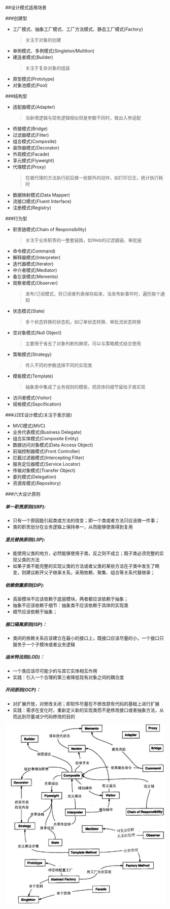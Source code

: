 ##设计模式适用场景

###创建型
- 工厂模式、抽象工厂模式、工厂方法模式、静态工厂模式(Factory)
    > 关注于对象的创建
- 单例模式、多例模式(Singleton/Multiton)
- 建造者模式(Builder)
    > 关注于复杂对象的组装
- 原型模式(Prototype)
- 对象池模式(Pool)

###结构型
- 适配器模式(Adapter)
    > 当新增逻辑与现有逻辑相似但是参数不同时，做出入参适配
- 桥接模式(Bridge)
- 过滤器模式(Filter)
- 组合模式(Composite)
- 装饰器模式(Decorator)
- 外观模式(Facade)
- 享元模式(Flyweight)
- 代理模式(Proxy)
    > 在被代理的方法执行前后做一些额外的动作，如打印日志，统计执行耗时
- 数据映射模式(Data Mapper)
- 流接口模式(Fluent Interface)
- 注册模式(Registry)

###行为型
- 职责链模式(Chain of Responsibility)
    > 关注于业务职责的一整套链路，如Web的过滤器链、审批链
- 命令模式(Command)
- 解释器模式(Interpreter)
- 迭代器模式(Iterator)
- 中介者模式(Mediator)
- 备忘录模式(Memento)
- 观察者模式(Observer)
    > 发布/订阅模式，将订阅者列表保存起来，当发布新事件时，遍历挨个通知
- 状态模式(State)
    > 多个状态转换的状态机，如订单状态转换、审批流状态转换
- 空对象模式(Null Object)
    > 主要用于省去了对象判断的麻烦，可以与策略模式结合使用
- 策略模式(Strategy)
    > 传入不同的参数选择不同的实现类
- 模板模式(Template)
    > 抽象类中集成了业务规则的模板，把具体的细节留给子类实现
- 访问者模式(Visitor)
- 规格模式(Sepcification)

###J2EE设计模式(关注于表示层)
- MVC模式(MVC)
- 业务代表模式(Business Delegate)
- 组合实体模式(Composite Entity)
- 数据访问对象模式(Data Access Object)
- 前端控制器模式(Front Controller)
- 拦截过滤器模式(Intercepting Filter)
- 服务定位器模式(Service Locator)
- 传输对象模式(Transfer Object)
- 委托模式(Delegation)
- 资源库模式(Repository)

###六大设计原则
 ##### 单一职责原则(SRP):
 - 只有一个原因能引起类或方法的改变；即一个类或者方法只应该做一件事；
 - 类的职责划分在业务逻辑上保持单一，从而能够使类得到复用
 
 ##### 里氏替换原则(LSP):
 - 能使用父类的地方，必然能够使用子类，反之则不成立；既子类必须完整的实现父类的方法
 - 如果子类不能完整的实现父类的方法或者父类的某些方法在子类中发生了畸变，则建议断开父子继承关系，采用依赖、聚集、组合等关系代替继承；
 
 ##### 依赖倒置原则(DIP):
 - 高层模块不应该依赖于底层模块，两者都应该依赖于抽象；
 - 抽象不应该依赖于细节：抽象类不应该依赖于具体的实现类
 - 细节应该依赖于抽象；
 
 ##### 接口隔离原则(ISP)：
 - 类间的依赖关系应该建立在最小的接口上，既接口应该尽量的小，一个接口只服务于一个子模块或者业务逻辑
 
 ##### 迪米特法则(LOD)：
 - 一个类应该尽可能少的与其它实体相互作用
 - 实践：引入一个合理的第三者降低现有对象之间的耦合度
  
 ##### 开闭原则(OCP)：
 - 对扩展开放，对修改关闭；即软件尽量在不修改原有代码的基础上进行扩展
 - 实践：需求在变化时，重新定义新的实现类而不是修改接口或者抽象方法，从而达到尽量减少代码修改的目的

![设计模式关系图](docs/设计模式关系图.png)